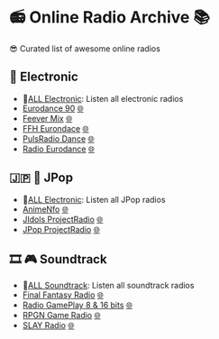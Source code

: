 # 📻 Online Radio Archive 📚

😎 Curated list of awesome online radios

## 💽 Electronic

- 🌟[ALL Electronic](https://raw.githubusercontent.com/RDCH106/online-radio-archive/master/Electronic/ALL_Electronic.m3u): Listen all electronic radios
- [Eurodance 90](https://raw.githubusercontent.com/RDCH106/online-radio-archive/master/Electronic/Eurodance-90.m3u) [🌐](http://eurodance90.fr/)
- [Feever Mix](https://raw.githubusercontent.com/RDCH106/online-radio-archive/master/Electronic/FeeverMix.m3u) [🌐](https://www.mixfeever.com/)
- [FFH Eurondace](https://raw.githubusercontent.com/RDCH106/online-radio-archive/master/Electronic/FFH-Eurodance.m3u) [🌐](http://ffheurodance.radio.es/)
- [PulsRadio Dance](https://raw.githubusercontent.com/RDCH106/online-radio-archive/master/Electronic/PulsRadio-Dance.m3u) [🌐](https://www.pulsradio.com/dance/)
- [Radio Eurodance](https://raw.githubusercontent.com/RDCH106/online-radio-archive/master/Electronic/Radio-Eurodance.m3u) [🌐](https://laut.fm/eurodance)

## 🇯🇵 🎤 JPop
- 🌟[ALL Electronic](https://raw.githubusercontent.com/RDCH106/online-radio-archive/master/JPop/ALL_JPop.m3u): Listen all JPop radios
- [AnimeNfo](https://raw.githubusercontent.com/RDCH106/online-radio-archive/master/Electronic/AnimeNfo.m3u) [🌐](https://www.animenfo.com/)
- [JIdols ProjectRadio](https://raw.githubusercontent.com/RDCH106/online-radio-archive/master/Electronic/JIdols-ProjectRadio.m3u) [🌐](https://www.j-popprojectradio.com/)
- [JPop ProjectRadio](https://raw.githubusercontent.com/RDCH106/online-radio-archive/master/Electronic/JPop-ProjectRadio.m3u) [🌐](https://www.j-popprojectradio.com/)


## 🎞️ 🎮 Soundtrack

- 🌟[ALL Soundtrack](https://raw.githubusercontent.com/RDCH106/online-radio-archive/master/Soundtrack/ALL_Sountrack.m3u): Listen all soundtrack radios
- [Final Fantasy Radio](https://raw.githubusercontent.com/RDCH106/online-radio-archive/master/Soundtrack/FinalFantasyRadio.m3u) [🌐](http://finalfantasyradio.co/)
- [Radio GamePlay 8 & 16 bits](https://raw.githubusercontent.com/RDCH106/online-radio-archive/master/Soundtrack/RadioGamePlay-8%2616bits.m3u) [🌐](https://www.radiogameplay.ru/)
- [RPGN Game Radio](https://raw.githubusercontent.com/RDCH106/online-radio-archive/master/Soundtrack/RPGN-GameRadio.m3u) [🌐](http://www.rpgamers.net/radio/)
- [SLAY Radio](https://raw.githubusercontent.com/RDCH106/online-radio-archive/master/Soundtrack/SLAY-Radio.m3u) [🌐](https://www.slayradio.org/)
